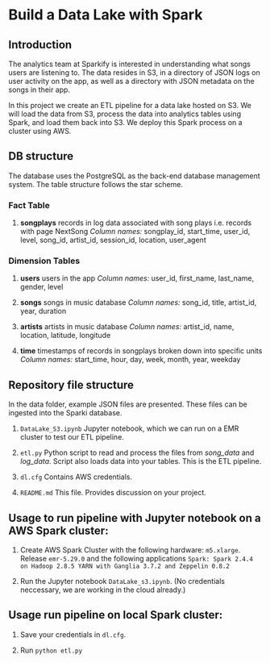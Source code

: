 # Build a Data Lake with Spark


## Introduction

The analytics team at Sparkify is interested in understanding what songs users are listening to. The data resides in S3, in a directory of JSON logs on user activity on the app, as well as a directory with JSON metadata on the songs in their app.

In this project we create an ETL pipeline for a data lake hosted on S3. We will load the data from S3, process the data into analytics tables using Spark, and load them back into S3. We deploy this Spark process on a cluster using AWS.


## DB structure

The database uses the PostgreSQL as the back-end database management system. The table structure follows the star scheme.

### Fact Table

1. **songplays**
    records in log data associated with song plays i.e. records with page NextSong
    *Column names:* songplay_id, start_time, user_id, level, song_id, artist_id, session_id, location, user_agent

### Dimension Tables

1. **users**
    users in the app
    *Column names:* user_id, first_name, last_name, gender, level
    
2. **songs**
    songs in music database
    *Column names:* song_id, title, artist_id, year, duration
    
3. **artists**
    artists in music database
    *Column names:* artist_id, name, location, latitude, longitude
   
4. **time**
    timestamps of records in songplays broken down into specific units
    *Column names:* start_time, hour, day, week, month, year, weekday


## Repository file structure

In the data folder, example JSON files are presented. These files can be ingested into the Sparki database.

1. `DataLake_S3.ipynb`
    Jupyter notebook, which we can run on a EMR cluster to test our ETL pipeline. 
    
4. `etl.py` 
    Python script to read and process the files from *song_data* and *log_data*. Script also loads data into your tables. This is the ETL pipeline.

5. `dl.cfg` 
    Contains AWS credentials.

6. `README.md`
    This file. Provides discussion on your project. 
    



## Usage to run pipeline with Jupyter notebook on a AWS Spark cluster:

1. Create AWS Spark Cluster with the following hardware: `m5.xlarge`. Release `emr-5.29.0` and the following applications `Spark: Spark 2.4.4 on Hadoop 2.8.5 YARN with Ganglia 3.7.2 and Zeppelin 0.8.2`

2. Run the Jupyter notebook `DataLake_s3.ipynb`. (No credentials neccessary, we are working in the cloud already.)


## Usage run pipeline on local Spark cluster:

1. Save your credentials in `dl.cfg`.

2. Run `python etl.py`

